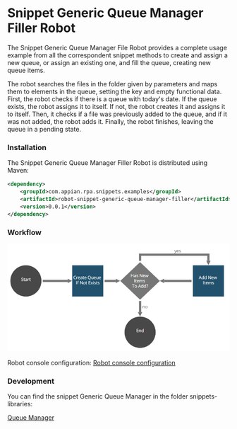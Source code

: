 # Snippet Generic Queue Manager Filler Robot

The Snippet Generic Queue Manager File Robot provides a complete usage example from all the correspondent snippet methods to create and assign a new queue, or assign an existing one, and fill the queue, creating new queue items.

The robot searches the files in the folder given by parameters and maps them to elements in the queue, setting the key and empty functional data. First, the robot checks if there is a queue with today's date. If the queue exists, the robot assigns it to itself. If not, the robot creates it and assigns it to itself. Then, it checks if a file was previously added to the queue, and if it was not added, the robot adds it. Finally, the robot finishes, leaving the queue in a pending state.

### Installation

The Snippet Generic Queue Manager Filler Robot is distributed using Maven:
```xml
<dependency>
	<groupId>com.appian.rpa.snippets.examples</groupId>
	<artifactId>robot-snippet-generic-queue-manager-filler</artifactId>
	<version>0.0.1</version>
</dependency>
```

### Workflow

![Robot workflow](./console/workflow.png)

Robot console configuration:
[Robot console configuration](./console/robot-snippet-generic-queue-manager-filler-configuration.zip)

### Development
You can find the snippet Generic Queue Manager in the folder snippets-libraries:

[Queue Manager](../../snippets/snippets-libraries/queue-manager)